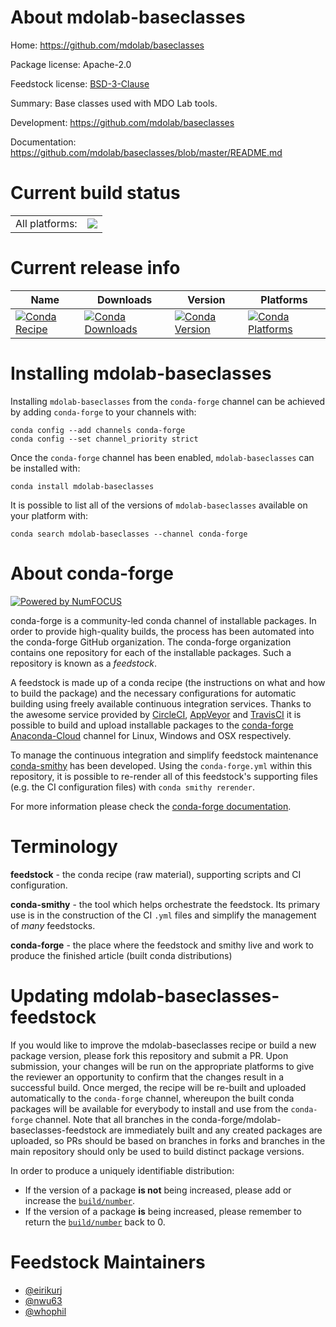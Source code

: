 About mdolab-baseclasses
========================

Home: https://github.com/mdolab/baseclasses

Package license: Apache-2.0

Feedstock license: [BSD-3-Clause](https://github.com/conda-forge/mdolab-baseclasses-feedstock/blob/master/LICENSE.txt)

Summary: Base classes used with MDO Lab tools.

Development: https://github.com/mdolab/baseclasses

Documentation: https://github.com/mdolab/baseclasses/blob/master/README.md

Current build status
====================


<table><tr><td>All platforms:</td>
    <td>
      <a href="https://dev.azure.com/conda-forge/feedstock-builds/_build/latest?definitionId=13016&branchName=master">
        <img src="https://dev.azure.com/conda-forge/feedstock-builds/_apis/build/status/mdolab-baseclasses-feedstock?branchName=master">
      </a>
    </td>
  </tr>
</table>

Current release info
====================

| Name | Downloads | Version | Platforms |
| --- | --- | --- | --- |
| [![Conda Recipe](https://img.shields.io/badge/recipe-mdolab--baseclasses-green.svg)](https://anaconda.org/conda-forge/mdolab-baseclasses) | [![Conda Downloads](https://img.shields.io/conda/dn/conda-forge/mdolab-baseclasses.svg)](https://anaconda.org/conda-forge/mdolab-baseclasses) | [![Conda Version](https://img.shields.io/conda/vn/conda-forge/mdolab-baseclasses.svg)](https://anaconda.org/conda-forge/mdolab-baseclasses) | [![Conda Platforms](https://img.shields.io/conda/pn/conda-forge/mdolab-baseclasses.svg)](https://anaconda.org/conda-forge/mdolab-baseclasses) |

Installing mdolab-baseclasses
=============================

Installing `mdolab-baseclasses` from the `conda-forge` channel can be achieved by adding `conda-forge` to your channels with:

```
conda config --add channels conda-forge
conda config --set channel_priority strict
```

Once the `conda-forge` channel has been enabled, `mdolab-baseclasses` can be installed with:

```
conda install mdolab-baseclasses
```

It is possible to list all of the versions of `mdolab-baseclasses` available on your platform with:

```
conda search mdolab-baseclasses --channel conda-forge
```


About conda-forge
=================

[![Powered by NumFOCUS](https://img.shields.io/badge/powered%20by-NumFOCUS-orange.svg?style=flat&colorA=E1523D&colorB=007D8A)](http://numfocus.org)

conda-forge is a community-led conda channel of installable packages.
In order to provide high-quality builds, the process has been automated into the
conda-forge GitHub organization. The conda-forge organization contains one repository
for each of the installable packages. Such a repository is known as a *feedstock*.

A feedstock is made up of a conda recipe (the instructions on what and how to build
the package) and the necessary configurations for automatic building using freely
available continuous integration services. Thanks to the awesome service provided by
[CircleCI](https://circleci.com/), [AppVeyor](https://www.appveyor.com/)
and [TravisCI](https://travis-ci.com/) it is possible to build and upload installable
packages to the [conda-forge](https://anaconda.org/conda-forge)
[Anaconda-Cloud](https://anaconda.org/) channel for Linux, Windows and OSX respectively.

To manage the continuous integration and simplify feedstock maintenance
[conda-smithy](https://github.com/conda-forge/conda-smithy) has been developed.
Using the ``conda-forge.yml`` within this repository, it is possible to re-render all of
this feedstock's supporting files (e.g. the CI configuration files) with ``conda smithy rerender``.

For more information please check the [conda-forge documentation](https://conda-forge.org/docs/).

Terminology
===========

**feedstock** - the conda recipe (raw material), supporting scripts and CI configuration.

**conda-smithy** - the tool which helps orchestrate the feedstock.
                   Its primary use is in the construction of the CI ``.yml`` files
                   and simplify the management of *many* feedstocks.

**conda-forge** - the place where the feedstock and smithy live and work to
                  produce the finished article (built conda distributions)


Updating mdolab-baseclasses-feedstock
=====================================

If you would like to improve the mdolab-baseclasses recipe or build a new
package version, please fork this repository and submit a PR. Upon submission,
your changes will be run on the appropriate platforms to give the reviewer an
opportunity to confirm that the changes result in a successful build. Once
merged, the recipe will be re-built and uploaded automatically to the
`conda-forge` channel, whereupon the built conda packages will be available for
everybody to install and use from the `conda-forge` channel.
Note that all branches in the conda-forge/mdolab-baseclasses-feedstock are
immediately built and any created packages are uploaded, so PRs should be based
on branches in forks and branches in the main repository should only be used to
build distinct package versions.

In order to produce a uniquely identifiable distribution:
 * If the version of a package **is not** being increased, please add or increase
   the [``build/number``](https://docs.conda.io/projects/conda-build/en/latest/resources/define-metadata.html#build-number-and-string).
 * If the version of a package **is** being increased, please remember to return
   the [``build/number``](https://docs.conda.io/projects/conda-build/en/latest/resources/define-metadata.html#build-number-and-string)
   back to 0.

Feedstock Maintainers
=====================

* [@eirikurj](https://github.com/eirikurj/)
* [@nwu63](https://github.com/nwu63/)
* [@whophil](https://github.com/whophil/)

